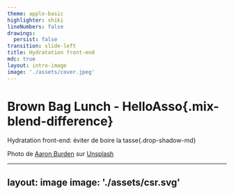 ```yaml
---
theme: apple-basic
highlighter: shiki
lineNumbers: false
drawings:
  persist: false
transition: slide-left
title: Hydratation front-end
mdc: true
layout: intro-image
image: './assets/cover.jpeg'
---
```


# Brown Bag Lunch - HelloAsso{.mix-blend-difference}

Hydratation front-end: éviter de boire la tasse{.drop-shadow-md}

<div class="absolute bottom-10 left-10 text-xs">
Photo de <a href="https://unsplash.com/fr/@aaronburden?utm_source=unsplash&utm_medium=referral&utm_content=creditCopyText">Aaron Burden</a> sur <a href="https://unsplash.com/fr/photos/dXYE1d08BiY?utm_source=unsplash&utm_medium=referral&utm_content=creditCopyText">Unsplash</a>
</div>

<!--
Présentation Clem
Hydratation : processus appliqué dans le cadre du rendu côté serveur d'une appli JS
Peut s'appliquer à React, Vue, Angular, Svelte, etc.
Je vais utiliser Vue / Nuxt comme exemple
Sujet "transparent" pour les devs front, c'est le framework qui s'en occupe
Mieux comprendre l'hydration permet d'éviter des bugs et d'optimiser les performances
- Un peu de théorie rapide
- Exemples de bugs ou problèmes perf / UX
- Le futur de l'hydration
-->

---
layout: image
image: './assets/csr.svg'
---

